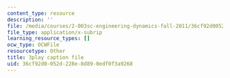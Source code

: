 ```yaml
---
content_type: resource
description: ''
file: /media/courses/2-003sc-engineering-dynamics-fall-2011/36cf92d0052d228e8d890edf0f3a9268_OxcCPTc_bXw.srt
file_type: application/x-subrip
learning_resource_types: []
ocw_type: OCWFile
resourcetype: Other
title: 3play caption file
uid: 36cf92d0-052d-228e-8d89-0edf0f3a9268
---
```

